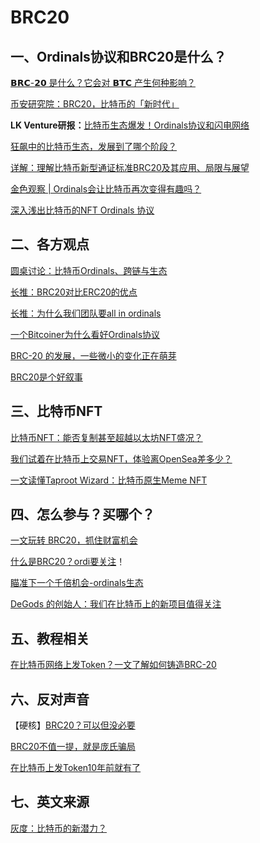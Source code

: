 # BRC20

## 一、Ordinals协议和BRC20是什么？ <a href="#yi-ordinals-xie-yi-he-brc20-shi-shi-mo" id="yi-ordinals-xie-yi-he-brc20-shi-shi-mo"></a>

[𝗕𝗥𝗖-𝟮𝟬 是什么？它会对 𝗕𝗧𝗖 产生何种影响？](https://twitter.com/0xWatell/status/1637014644425641985?s=20)

[币安研究院：BRC20，比特币的「新时代」](https://news.marsbit.co/20230427135040648055.html)

**LK Venture研报：**[比特币生态爆发！Ordinals协议和闪电网络](https://followin.io/zh-Hans/feed/4119092)

[狂飙中的比特币生态，发展到了哪个阶段？](https://followin.io/zh-Hans/feed/4103166)

[详解：理解比特币新型通证标准BRC20及其应用、局限与展望](https://mirror.xyz/0x421d67Be08E9B0B656763354b273f422E1527CdC/5VcND-gyMppsQQ0vAx5Gw-8iybPZnvGKvZGRnK0jv0w)

[金色观察 | Ordinals会让比特币再次变得有趣吗？](https://www.jinse.com/blockchain/3248544.html)

[深入浅出比特币的NFT Ordinals 协议](https://yishi.zhubai.love/posts/2249248982721544192)

## 二、各方观点 <a href="#er-ge-fang-guan-dian" id="er-ge-fang-guan-dian"></a>

[圆桌讨论：比特币Ordinals、跨链与生态](https://followin.io/zh-Hans/feed/4023044)

[长推：BRC20对比ERC20的优点](https://followin.io/zh-Hans/feed/4091256)

[长推：为什么我们团队要all in ordinals](https://followin.io/zh-Hans/feed/4132252)

[一个Bitcoiner为什么看好Ordinals协议](https://followin.io/zh-Hans/feed/4117937)

[BRC-20 的发展，一些微小的变化正在萌芽](https://twitter.com/0xSea/status/1651798370271518722?s=20)

[BRC20是个好叙事](https://twitter.com/0xNing0x/status/1652130636185079809)

## 三、比特币NFT <a href="#san-bi-te-bi-nft" id="san-bi-te-bi-nft"></a>

[比特币NFT：能否复制甚至超越以太坊NFT盛况？](https://followin.io/zh-Hans/feed/3483704)

[我们试着在比特币上交易NFT，体验离OpenSea差多少？](https://followin.io/zh-Hans/feed/3520379)

[一文读懂Taproot Wizard：比特币原生Meme NFT](https://followin.io/zh-Hans/feed/3449929)

## 四、怎么参与？买哪个？ <a href="#si-zen-mo-can-yu-mai-na-ge" id="si-zen-mo-can-yu-mai-na-ge"></a>

[一文玩转 BRC20，抓住财富机会](https://followin.io/zh-Hans/feed/4115737)

[什么是BRC20？ordi要关注](https://followin.io/zh-Hans/feed/4114780)！

[瞄准下一个千倍机会-ordinals生态](https://followin.io/zh-Hans/feed/4077290)

[DeGods 的创始人：我们在比特币上的新项目值得关注](https://followin.io/zh-Hans/feed/3453418)

## 五、教程相关 <a href="#wu-jiao-cheng-xiang-guan" id="wu-jiao-cheng-xiang-guan"></a>

[在比特币网络上发Token？一文了解如何铸造BRC-20](https://followin.io/zh-Hans/feed/3482208)

## 六、反对声音 <a href="#liu-fan-dui-sheng-yin" id="liu-fan-dui-sheng-yin"></a>

【硬核】[BRC20？可以但没必要](https://twitter.com/AurtrianAjian/status/1651775818727821313?s=20)

[BRC20不值一提，就是庞氏骗局](https://followin.io/zh-Hans/feed/4114885)

[在比特币上发Token10年前就有了](https://jason.mirror.xyz/ehlPMNFpLEPQN\_hEkHIqfQgIU4fxZWv2Zidszl-67-4)

## 七、英文来源 <a href="#qi-ying-wen-lai-yuan" id="qi-ying-wen-lai-yuan"></a>

[灰度：比特币的新潜力？](https://grayscale.com/can-ordinals-unlock-new-potential-for-bitcoin/)
